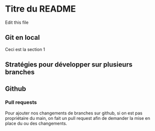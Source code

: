 # Titre du README
Edit this file

## Git en local

Ceci est la section 1


## Stratégies pour développer sur plusieurs branches



## Github 

### Pull requests

Pour ajouter nos changements de branches sur github, si on est pas propriétaire du main, on fait un pull request afin de demander la mise en place du ou des changements.




